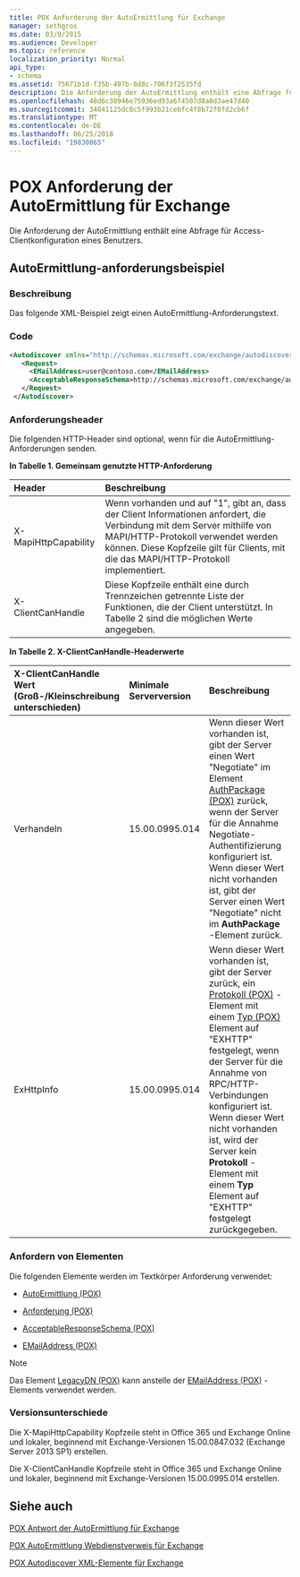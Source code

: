 ```yaml
---
title: POX Anforderung der AutoErmittlung für Exchange
manager: sethgros
ms.date: 03/9/2015
ms.audience: Developer
ms.topic: reference
localization_priority: Normal
api_type:
- schema
ms.assetid: 75671b1d-f35b-497b-8d8c-706f3f2535fd
description: Die Anforderung der AutoErmittlung enthält eine Abfrage für Access-Clientkonfiguration eines Benutzers.
ms.openlocfilehash: 48d6c30946e75936ed93a6f4507d8a8d3ae47d40
ms.sourcegitcommit: 34041125dc8c5f993b21cebfc4f8b72f0fd2cb6f
ms.translationtype: MT
ms.contentlocale: de-DE
ms.lasthandoff: 06/25/2018
ms.locfileid: "19830865"
---
```

# <a name="pox-autodiscover-request-for-exchange"></a>POX Anforderung der AutoErmittlung für Exchange

Die Anforderung der AutoErmittlung enthält eine Abfrage für Access-Clientkonfiguration eines Benutzers.
  
## <a name="autodiscover-request-example"></a>AutoErmittlung-anforderungsbeispiel

### <a name="description"></a>Beschreibung

Das folgende XML-Beispiel zeigt einen AutoErmittlung-Anforderungstext.
  
### <a name="code"></a>Code

```XML
<Autodiscover xmlns="http://schemas.microsoft.com/exchange/autodiscover/outlook/requestschema/2006">
   <Request>
     <EMailAddress>user@contoso.com</EMailAddress>
     <AcceptableResponseSchema>http://schemas.microsoft.com/exchange/autodiscover/outlook/responseschema/2006a</AcceptableResponseSchema>
   </Request>
 </Autodiscover>
```

### <a name="request-headers"></a>Anforderungsheader

Die folgenden HTTP-Header sind optional, wenn für die AutoErmittlung-Anforderungen senden.
  
**In Tabelle 1. Gemeinsam genutzte HTTP-Anforderung**

|**Header**|**Beschreibung**|
|:-----|:-----|
|X-MapiHttpCapability  <br/> |Wenn vorhanden und auf "1", gibt an, dass der Client Informationen anfordert, die Verbindung mit dem Server mithilfe von MAPI/HTTP-Protokoll verwendet werden können. Diese Kopfzeile gilt für Clients, mit die das MAPI/HTTP-Protokoll implementiert.  <br/> |
|X-ClientCanHandle  <br/> |Diese Kopfzeile enthält eine durch Trennzeichen getrennte Liste der Funktionen, die der Client unterstützt. In Tabelle 2 sind die möglichen Werte angegeben.  <br/> |
   
**In Tabelle 2. X-ClientCanHandle-Headerwerte**

|**X-ClientCanHandle Wert (Groß-/Kleinschreibung unterschieden)**|**Minimale Serverversion**|**Beschreibung**|
|:-----|:-----|:-----|
|Verhandeln  <br/> |15.00.0995.014  <br/> |Wenn dieser Wert vorhanden ist, gibt der Server einen Wert "Negotiate" im Element [AuthPackage (POX)](authpackage-pox.md) zurück, wenn der Server für die Annahme Negotiate-Authentifizierung konfiguriert ist. Wenn dieser Wert nicht vorhanden ist, gibt der Server einen Wert "Negotiate" nicht im **AuthPackage** -Element zurück.  <br/> |
|ExHttpInfo  <br/> |15.00.0995.014  <br/> |Wenn dieser Wert vorhanden ist, gibt der Server zurück, ein [Protokoll (POX)](protocol-pox.md) -Element mit einem [Typ (POX)](type-pox.md) Element auf "EXHTTP" festgelegt, wenn der Server für die Annahme von RPC/HTTP-Verbindungen konfiguriert ist. Wenn dieser Wert nicht vorhanden ist, wird der Server kein **Protokoll** -Element mit einem **Typ** Element auf "EXHTTP" festgelegt zurückgegeben.  <br/> |
   
### <a name="request-elements"></a>Anfordern von Elementen

Die folgenden Elemente werden im Textkörper Anforderung verwendet:
  
- [AutoErmittlung (POX)](autodiscover-pox.md)
    
- [Anforderung (POX)](request-pox.md)
    
- [AcceptableResponseSchema (POX)](acceptableresponseschema-pox.md)
    
- [EMailAddress (POX)](emailaddress-pox.md)
    
> [!NOTE]
> Das Element [LegacyDN (POX)](legacydn-pox.md) kann anstelle der [EMailAddress (POX)](emailaddress-pox.md) -Elements verwendet werden. 
  
### <a name="version-differences"></a>Versionsunterschiede

Die X-MapiHttpCapability Kopfzeile steht in Office 365 und Exchange Online und lokaler, beginnend mit Exchange-Versionen 15.00.0847.032 (Exchange Server 2013 SP1) erstellen.
  
Die X-ClientCanHandle Kopfzeile steht in Office 365 und Exchange Online und lokaler, beginnend mit Exchange-Versionen 15.00.0995.014 erstellen.
  
## <a name="see-also"></a>Siehe auch



[POX Antwort der AutoErmittlung für Exchange](pox-autodiscover-response-for-exchange.md)


[POX AutoErmittlung Webdienstverweis für Exchange](pox-autodiscover-web-service-reference-for-exchange.md)
  
[POX Autodiscover XML-Elemente für Exchange](pox-autodiscover-xml-elements-for-exchange.md)

